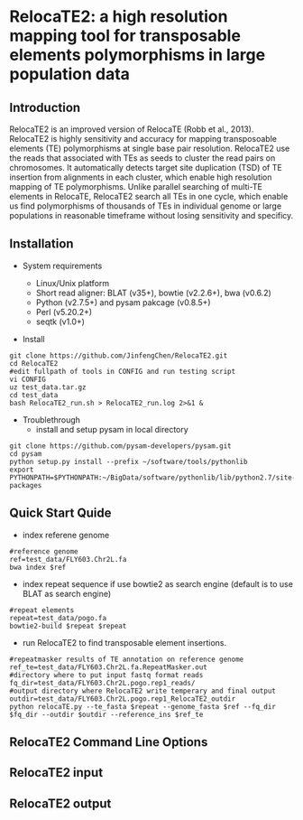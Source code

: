 # RelocaTE2: a high resolution mapping tool for transposable elements polymorphisms in large population data

## Introduction
RelocaTE2 is an improved version of RelocaTE (Robb et al., 2013). RelocaTE2 is highly sensitivity and accuracy for mapping transposoable elements (TE) polymorphisms at single base pair resolution. RelocaTE2 use the reads that associated with TEs as seeds to cluster the read pairs on chromosomes. It automatically detects target site duplication (TSD) of TE insertion from alignments in each cluster, which enable high resolution mapping of TE polymorphisms. Unlike parallel searching of multi-TE elements in RelocaTE, RelocaTE2 search all TEs in one cycle, which enable us find polymorphisms of thousands of TEs in individual genome or large populations in reasonable timeframe without losing sensitivity and specificy.

## Installation
+ System requirements
  - Linux/Unix platform
  - Short read aligner: BLAT (v35+), bowtie (v2.2.6+), bwa (v0.6.2)
  - Python (v2.7.5+) and pysam pakcage (v0.8.5+)
  - Perl (v5.20.2+)
  - seqtk (v1.0+)

+ Install
```shell
git clone https://github.com/JinfengChen/RelocaTE2.git
cd RelocaTE2
#edit fullpath of tools in CONFIG and run testing script
vi CONFIG
uz test_data.tar.gz
cd test_data
bash RelocaTE2_run.sh > RelocaTE2_run.log 2>&1 &
```
+ Troublethrough
  - install and setup pysam in local directory
```shell
git clone https://github.com/pysam-developers/pysam.git
cd pysam
python setup.py install --prefix ~/software/tools/pythonlib
export PYTHONPATH=$PYTHONPATH:~/BigData/software/pythonlib/lib/python2.7/site-packages
```
## Quick Start Quide
  - index referene genome
```shell
#reference genome
ref=test_data/FLY603.Chr2L.fa
bwa index $ref
```
  - index repeat sequence if use bowtie2 as search engine (default is to use BLAT as search engine)
```shell
#repeat elements
repeat=test_data/pogo.fa
bowtie2-build $repeat $repeat
```
  - run RelocaTE2 to find transposable element insertions.
```shell
#repeatmasker results of TE annotation on reference genome
ref_te=test_data/FLY603.Chr2L.fa.RepeatMasker.out
#directory where to put input fastq format reads
fq_dir=test_data/FLY603.Chr2L.pogo.rep1_reads/
#output directory where RelocaTE2 write temperary and final output
outdir=test_data/FLY603.Chr2L.pogo.rep1_RelocaTE2_outdir
python relocaTE.py --te_fasta $repeat --genome_fasta $ref --fq_dir $fq_dir --outdir $outdir --reference_ins $ref_te 
```

## RelocaTE2 Command Line Options

## RelocaTE2 input

## RelocaTE2 output

## 
